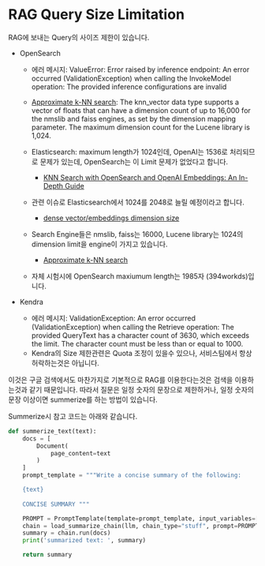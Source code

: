 # RAG Query Size Limitation

RAG에 보내는 Query의 사이즈 제한이 있습니다.

- OpenSearch
  - 에러 메시지: ValueError: Error raised by inference endpoint: An error occurred (ValidationException) when calling the InvokeModel operation: The provided inference configurations are invalid
  - [Approximate k-NN search](https://opensearch.org/docs/latest/search-plugins/knn/approximate-knn/): The knn_vector data type supports a vector of floats that can have a dimension count of up to 16,000 for the nmslib and faiss engines, as set by the dimension mapping parameter. The maximum dimension count for the Lucene library is 1,024.
 
  - Elasticsearch: maximum length가 1024인데, OpenAI는 1536로 처리되므로 문제가 있는데, OpenSearch는 이 Limit 문제가 없었다고 합니다.
    - [KNN Search with OpenSearch and OpenAI Embeddings: An In-Depth Guide](https://blog.reactivesearch.io/knn-search-with-opensearch-and-openai-embeddings-an-in-depth-guide)
  - 관련 이슈로 Elasticsearch에서 1024를 2048로 늘릴 예정이라고 합니다.
    - [dense vector/embeddings dimension size](https://github.com/elastic/elasticsearch/issues/92458)
  - Search Engine들은 nmslib, faiss는 16000, Lucene library는 1024의 dimension limit을 engine이 가지고 있습니다.
    - [Approximate k-NN search](https://opensearch.org/docs/latest/search-plugins/knn/approximate-knn/)
  - 자체 시험시에 OpenSearch maxiumum length는 1985자 (394workds)입니다.

- Kendra
  - 에러 메시지: ValidationException: An error occurred (ValidationException) when calling the Retrieve operation: The provided QueryText has a character count of 3630, which exceeds the limit. The character count must be less than or equal to 1000.
  - Kendra의 Size 제한관련은 Quota 조정이 있을수 있으나, 서비스팀에서 항상 허락하는것은 아닙니다.

이것은 구글 검색에서도 마찬가지로 기본적으로 RAG를 이용한다는것은 검색을 이용하는것과 같기 때문입니다. 따라서 질문은 일정 숫자의 문장으로 제한하거나, 일정 숫자의 문장 이상이면 summerize를 하는 방법이 있습니다.

Summerize시 참고 코드는 아래와 같습니다.

```python
def summerize_text(text):
    docs = [
        Document(
            page_content=text
        )
    ]
    prompt_template = """Write a concise summary of the following:

    {text}
                
    CONCISE SUMMARY """

    PROMPT = PromptTemplate(template=prompt_template, input_variables=["text"])
    chain = load_summarize_chain(llm, chain_type="stuff", prompt=PROMPT)
    summary = chain.run(docs)
    print('summarized text: ', summary)

    return summary
```

